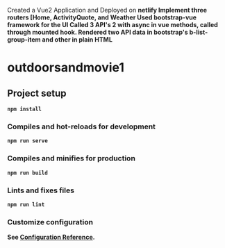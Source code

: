 Created a Vue2 Application and Deployed on <b>netlify<b>
Implement three routers [Home, ActivityQuote, and Weather
Used bootstrap-vue framework for the UI
Called 3 API's 2 with async in vue methods, called through mounted hook.
Rendered two API data in bootstrap's b-list-group-item and other in plain HTML

# outdoorsandmovie1

## Project setup
```
npm install
```

### Compiles and hot-reloads for development
```
npm run serve
```

### Compiles and minifies for production
```
npm run build
```

### Lints and fixes files
```
npm run lint
```

### Customize configuration
See [Configuration Reference](https://cli.vuejs.org/config/).

